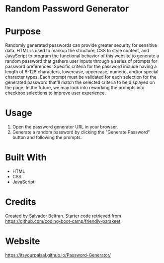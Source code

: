 # Random Password Generator

# Purpose
Randomly generated passwords can provide greater security for sensitive data. HTML is used to markup the structure, CSS to style content, and JavaScript to program the functional behavior of this website to generate a random password that gathers user inputs through a series of prompts for password preferences. Specific criteria for the password include having a length of 8-128 characters, lowercase, uppercase, numeric, and/or special character types. Each prompt must be validated for each selection for the generated password that'll match the selected criteria to be displayed on the page. In the future, we may look into reworking the prompts into checkbox selections to improve user experience.

# Usage
1. Open the password generator URL in your browser.
2. Generate a random password by clicking the "Generate Password" button and following the prompts.

# Built With
* HTML
* CSS
* JavaScript

# Credits
Created by Salvador Beltran.
Starter code retrieved from https://github.com/coding-boot-camp/friendly-parakeet.

# Website
https://itsyourpalsal.github.io/Password-Generator/
